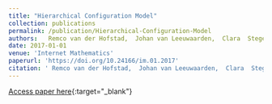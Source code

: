 ```yaml
---
title: "Hierarchical Configuration Model"
collection: publications
permalink: /publication/Hierarchical-Configuration-Model 
authors:   Remco van der Hofstad,  Johan van Leeuwaarden,  Clara  Stegehuis
date: 2017-01-01
venue: 'Internet Mathematics'
paperurl: 'https://doi.org/10.24166/im.01.2017'
citation: ' Remco van der Hofstad,  Johan van Leeuwaarden,  Clara  Stegehuis,  Internet Mathematics, 2017.'
---
```

[Access paper here](https://doi.org/10.24166/im.01.2017){:target="_blank"}
